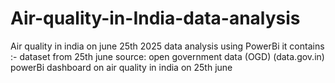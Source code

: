 # Air-quality-in-India-data-analysis
Air quality in india on june 25th 2025 data analysis using PowerBi
it contains :- 
dataset from 25th june
source: open government data (OGD) (data.gov.in)
powerBi dashboard on air quality in india on 25th june
